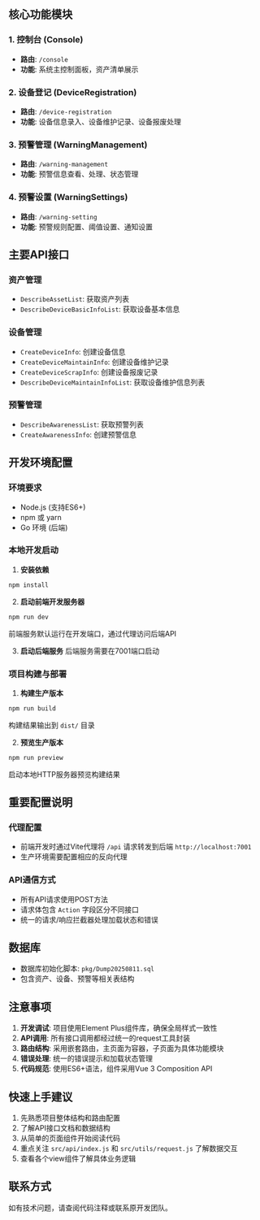 
## 核心功能模块

### 1. 控制台 (Console)
- **路由**: `/console`
- **功能**: 系统主控制面板，资产清单展示

### 2. 设备登记 (DeviceRegistration)
- **路由**: `/device-registration`
- **功能**: 设备信息录入、设备维护记录、设备报废处理

### 3. 预警管理 (WarningManagement)
- **路由**: `/warning-management`
- **功能**: 预警信息查看、处理、状态管理

### 4. 预警设置 (WarningSettings)
- **路由**: `/warning-setting`
- **功能**: 预警规则配置、阈值设置、通知设置

## 主要API接口

### 资产管理
- `DescribeAssetList`: 获取资产列表
- `DescribeDeviceBasicInfoList`: 获取设备基本信息

### 设备管理
- `CreateDeviceInfo`: 创建设备信息
- `CreateDeviceMaintainInfo`: 创建设备维护记录
- `CreateDeviceScrapInfo`: 创建设备报废记录
- `DescribeDeviceMaintainInfoList`: 获取设备维护信息列表

### 预警管理
- `DescribeAwarenessList`: 获取预警列表
- `CreateAwarenessInfo`: 创建预警信息

## 开发环境配置

### 环境要求
- Node.js (支持ES6+)
- npm 或 yarn
- Go 环境 (后端)

### 本地开发启动

1. **安装依赖**
```bash
npm install
```

2. **启动前端开发服务器**
```bash
npm run dev
```
前端服务默认运行在开发端口，通过代理访问后端API

3. **启动后端服务**
后端服务需要在7001端口启动

### 项目构建与部署

1. **构建生产版本**
```bash
npm run build
```
构建结果输出到 `dist/` 目录

2. **预览生产版本**
```bash
npm run preview
```
启动本地HTTP服务器预览构建结果

## 重要配置说明

### 代理配置
- 前端开发时通过Vite代理将 `/api` 请求转发到后端 `http://localhost:7001`
- 生产环境需要配置相应的反向代理

### API通信方式
- 所有API请求使用POST方法
- 请求体包含 `Action` 字段区分不同接口
- 统一的请求/响应拦截器处理加载状态和错误

## 数据库
- 数据库初始化脚本: `pkg/Dump20250811.sql`
- 包含资产、设备、预警等相关表结构

## 注意事项

1. **开发调试**: 项目使用Element Plus组件库，确保全局样式一致性
2. **API调用**: 所有接口调用都经过统一的request工具封装
3. **路由结构**: 采用嵌套路由，主页面为容器，子页面为具体功能模块
4. **错误处理**: 统一的错误提示和加载状态管理
5. **代码规范**: 使用ES6+语法，组件采用Vue 3 Composition API

## 快速上手建议

1. 先熟悉项目整体结构和路由配置
2. 了解API接口文档和数据结构
3. 从简单的页面组件开始阅读代码
4. 重点关注 `src/api/index.js` 和 `src/utils/request.js` 了解数据交互
5. 查看各个view组件了解具体业务逻辑

## 联系方式
如有技术问题，请查阅代码注释或联系原开发团队。